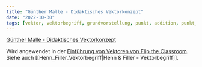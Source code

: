 ```yaml
---
title: "Günther Malle - Didaktisches Vektorkonzept"
date: "2022-10-30"
tags: [vektor, vektorbegriff, grundvorstellung, punkt, addition, punkt_vektoraddtition, pfeilklassen, äquivalenzklassen, ortsvektor, malle, didaktik, lineare_algebra, analytische_geometrie, einführung, youtube, flip_the_classroom]
---
```

[Günther Malle - Didaktisches Vektorkonzept](https://www.oemg.ac.at/DK/Didaktikhefte/2007%20Band%2040/VortragMalle.pdf)


Wird angewendet in der [Einführung von Vektoren von Flip the Classroom](https://www.youtube.com/watch?v=707drstuWkc).
Siehe auch [[Henn_Filler_Vektorbegriff|Henn & Filler - Vektorbegriff]].

 